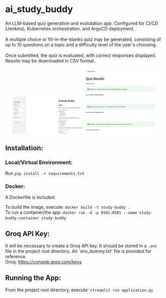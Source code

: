 # ai_study_buddy
An LLM-based quiz generation and evalutation app.
Configured for CI/CD (Jenkins), Kubernetes orchestration, and ArgoCD deployment. <br />
<br />
A multiple choice or fill-in-the-blanks quiz may be generated, consisting of up to 10 questions on a topic
and a difficulty level of the user's choosing.<br />
<br />
Once submitted, the quiz is evaluated, with correct responses displayed. Results may be downloaded in CSV format.

<p align="center">
  <img src="assets/quiz_generation.png" width="45%" alt="Quiz generation">
  <img src="assets/quiz_results.png" width="45%" alt="Quiz evaluation">
</p>

## Installation:
### Local/Virtual Environment:
Run `pip install -r requirements.txt`

### Docker:
A Dockerfile is included.

To build the image, execute: `docker build -t study-buddy .`<br />
To run a container/the app: `docker run -d -p 8501:8501 --name study-buddy-container study-buddy`

## Groq API Key:
It will be necessary to create a Groq  API key. It should be stored in a `.env` file in the project
root directory. An `env_dummy.txt' file is provided for reference. <br />
Groq: https://console.groq.com/keys

## Running the App:
From the project root directory, execute: `streamlit run application.py`